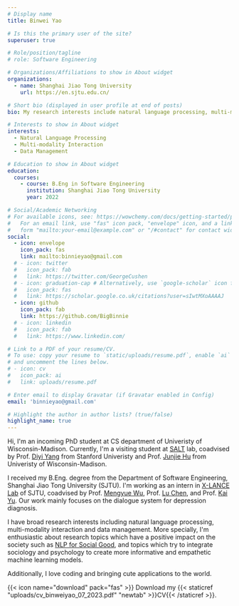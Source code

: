 ```yaml
---
# Display name
title: Binwei Yao

# Is this the primary user of the site?
superuser: true

# Role/position/tagline
# role: Software Engineering

# Organizations/Affiliations to show in About widget
organizations:
  - name: Shanghai Jiao Tong University
    url: https://en.sjtu.edu.cn/

# Short bio (displayed in user profile at end of posts)
bio: My research interests include natural language processing, multi-modality interaction and data management.

# Interests to show in About widget
interests:
  - Natural Language Processing
  - Multi-modality Interaction
  - Data Management

# Education to show in About widget
education:
  courses:
    - course: B.Eng in Software Engineering
      institution: Shanghai Jiao Tong University
      year: 2022

# Social/Academic Networking
# For available icons, see: https://wowchemy.com/docs/getting-started/page-builder/#icons
#   For an email link, use "fas" icon pack, "envelope" icon, and a link in the
#   form "mailto:your-email@example.com" or "/#contact" for contact widget.
social:
  - icon: envelope
    icon_pack: fas
    link: mailto:binnieyao@gmail.com
  # - icon: twitter
  #   icon_pack: fab
  #   link: https://twitter.com/GeorgeCushen
  # - icon: graduation-cap # Alternatively, use `google-scholar` icon from `ai` icon pack
  #   icon_pack: fas
  #   link: https://scholar.google.co.uk/citations?user=sIwtMXoAAAAJ
  - icon: github
    icon_pack: fab
    link: https://github.com/BigBinnie
  # - icon: linkedin
  #   icon_pack: fab
  #   link: https://www.linkedin.com/

# Link to a PDF of your resume/CV.
# To use: copy your resume to `static/uploads/resume.pdf`, enable `ai` icons in `params.toml`,
# and uncomment the lines below.
# - icon: cv
#   icon_pack: ai
#   link: uploads/resume.pdf

# Enter email to display Gravatar (if Gravatar enabled in Config)
email: 'binnieyao@gmail.com'

# Highlight the author in author lists? (true/false)
highlight_name: true
---
```


Hi, I'm an incoming PhD student at CS department of Univeristy of Wisconsin-Madison. Currently, I'm a visiting student at [SALT](https://cs.stanford.edu/~diyiy/group.html) lab, coadvised by Prof. [Diyi Yang](https://cs.stanford.edu/~diyiy/index.html) from Stanford Univeristy and Prof. [Junjie Hu](https://junjiehu.github.io/) from Univeristy of Wisconsin-Madison.

I received my B.Eng. degree from the Department of Software Engineering, Shanghai Jiao Tong University (SJTU). I'm working as an intern in [X-LANCE Lab](https://x-lance.sjtu.edu.cn/en) of SJTU, coadvised by Prof. [Mengyue Wu](https://x-lance.sjtu.edu.cn/en/members/mengyue-wu), Prof. [Lu Chen](https://coai-sjtu.github.io/), and Prof. [Kai Yu](https://x-lance.sjtu.edu.cn/en/members/kai_yu). Our work mainly focuses on the dialogue system for depression diagnosis.

I have broad research interests including natural language processing, multi-modality interaction and data management. More specially, I'm enthusiastic about research topics which have a positive impact on the society such as [NLP for Social Good](https://nlp4sg.vercel.app/), and topics which try to integrate sociology and psychology to create more informative and empathetic machine learning models. 

Additionally, I love coding and bringing cute applications to the world.

{{< icon name="download" pack="fas" >}} Download my {{< staticref "uploads/cv_binweiyao_07_2023.pdf" "newtab" >}}CV{{< /staticref >}}.
